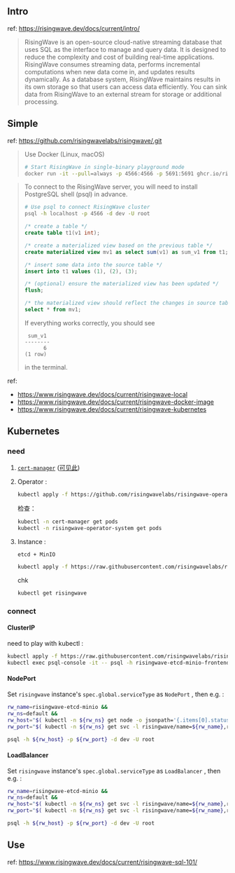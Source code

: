 
## Intro

ref: https://risingwave.dev/docs/current/intro/

> RisingWave is an open-source cloud-native streaming database that uses SQL as the interface to manage and query data. It is designed to reduce the complexity and cost of building real-time applications. RisingWave consumes streaming data, performs incremental computations when new data come in, and updates results dynamically. As a database system, RisingWave maintains results in its own storage so that users can access data efficiently. You can sink data from RisingWave to an external stream for storage or additional processing.

## Simple

ref: https://github.com/risingwavelabs/risingwave/.git

> Use Docker (Linux, macOS)
> 
> ~~~ sh
> # Start RisingWave in single-binary playground mode
> docker run -it --pull=always -p 4566:4566 -p 5691:5691 ghcr.io/risingwavelabs/risingwave:v0.1.13 playground
> ~~~
> 

> To connect to the RisingWave server, you will need to install PostgreSQL shell (psql) in advance.
> 
> ~~~ sh
> # Use psql to connect RisingWave cluster
> psql -h localhost -p 4566 -d dev -U root
> ~~~
> 
> ~~~ sql
> /* create a table */
> create table t1(v1 int);
> 
> /* create a materialized view based on the previous table */
> create materialized view mv1 as select sum(v1) as sum_v1 from t1;
> 
> /* insert some data into the source table */
> insert into t1 values (1), (2), (3);
> 
> /* (optional) ensure the materialized view has been updated */
> flush;
> 
> /* the materialized view should reflect the changes in source table */
> select * from mv1;
> ~~~
> 
> If everything works correctly, you should see
> 
> ~~~
>  sum_v1
> --------
>       6
> (1 row)
> ~~~
> 
> in the terminal.
> 

ref:

- https://www.risingwave.dev/docs/current/risingwave-local
- https://www.risingwave.dev/docs/current/risingwave-docker-image
- https://www.risingwave.dev/docs/current/risingwave-kubernetes

## Kubernetes

### need

1.  [`cert-manager`](https://cert-manager.io/docs/installation/) ([可见此](../cert-manager-note))
    
2.  Operator :
    
    ~~~ sh
    kubectl apply -f https://github.com/risingwavelabs/risingwave-operator/releases/latest/download/risingwave-operator.yaml
    ~~~
    
    检查：
    
    ~~~ sh
    kubectl -n cert-manager get pods
    kubectl -n risingwave-operator-system get pods
    ~~~
    
3.  Instance :
    
    `etcd + MinIO`
    
    ~~~ sh
    kubectl apply -f https://raw.githubusercontent.com/risingwavelabs/risingwave-operator/main/examples/risingwave/risingwave-etcd-minio.yaml
    ~~~
    
    chk
    
    ~~~ sh
    kubectl get risingwave
    ~~~
    

### connect

#### ClusterIP

need to play with kubectl :

~~~ sh
kubectl apply -f https://raw.githubusercontent.com/risingwavelabs/risingwave-operator/main/examples/psql/psql-console.yaml
kubectl exec psql-console -it -- psql -h risingwave-etcd-minio-frontend -p 4567 -d dev -U root
~~~

#### NodePort

Set `risingwave` instance's `spec.global.serviceType` as `NodePort` , then e.g. :

~~~ sh
rw_name=risingwave-etcd-minio &&
rw_ns=default &&
rw_host="$( kubectl -n ${rw_ns} get node -o jsonpath='{.items[0].status.addresses[?(@.type=="InternalIP")].address}' )" &&
rw_port="$( kubectl -n ${rw_ns} get svc -l risingwave/name=${rw_name},risingwave/component=frontend -o jsonpath='{.items[0].spec.ports[0].nodePort}' )" &&

psql -h ${rw_host} -p ${rw_port} -d dev -U root
~~~

#### LoadBalancer

Set `risingwave` instance's `spec.global.serviceType` as `LoadBalancer` , then e.g. :

~~~ sh
rw_name=risingwave-etcd-minio &&
rw_ns=default &&
rw_host="$( kubectl -n ${rw_ns} get svc -l risingwave/name=${rw_name},risingwave/component=frontend -o jsonpath='{.items[0].status.loadBalancer.ingress[0].ip}' )" &&
rw_port="$( kubectl -n ${rw_ns} get svc -l risingwave/name=${rw_name},risingwave/component=frontend -o jsonpath='{.items[0].spec.ports[0].port}' )" &&

psql -h ${rw_host} -p ${rw_port} -d dev -U root
~~~

## Use

ref: https://www.risingwave.dev/docs/current/risingwave-sql-101/




